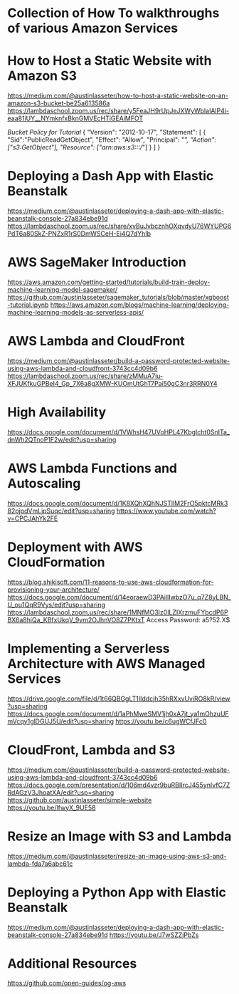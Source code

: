 # Collection of How To walkthroughs of various Amazon Services
# How to Host a Static Website with Amazon S3
https://medium.com/@austinlasseter/how-to-host-a-static-website-on-an-amazon-s3-bucket-be25a613586a
https://lambdaschool.zoom.us/rec/share/y5FeaJH9rUpJeJXWyWblaIAlP4i-eaa81iUY__NYmknfxBknGMVEcHTiGEAiMFOT

*Bucket Policy for Tutorial*
{
    "Version": "2012-10-17",
    "Statement": [
        {
            "Sid":"PublicReadGetObject",
            "Effect": "Allow",
            "Principal": "*",
            "Action": ["s3:GetObject"],
            "Resource": ["arn:aws:s3:::<YOURWEBSITEBUCKETHERE>/*"]
        }
    ]
}

# Deploying a Dash App with Elastic Beanstalk
https://medium.com/@austinlasseter/deploying-a-dash-app-with-elastic-beanstalk-console-27a834ebe91d
https://lambdaschool.zoom.us/rec/share/xvBuJvbcznhOXqvdyU76WYUPG6PdT6a80SkZ-PNZxR1rS0DmWSCeH-Ei4Q7dYhIb

# AWS SageMaker Introduction
https://aws.amazon.com/getting-started/tutorials/build-train-deploy-machine-learning-model-sagemaker/
https://github.com/austinlasseter/sagemaker_tutorials/blob/master/xgboost-tutorial.ipynb
https://aws.amazon.com/blogs/machine-learning/deploying-machine-learning-models-as-serverless-apis/

# AWS Lambda and CloudFront
https://medium.com/@austinlasseter/build-a-password-protected-website-using-aws-lambda-and-cloudfront-3743cc4d09b6
https://lambdaschool.zoom.us/rec/share/zMMuA7iu-XFJUKfkuGPBeI4_Gp_7X6a8gXMW-KUOmUtGhT7Pai50gC3nr3RRN0Y4

# High Availability
https://docs.google.com/document/d/1VWhsH47UVoHPL47KbgIcht0SnITa_dnWh2QTnoP1F2w/edit?usp=sharing

# AWS Lambda Functions and Autoscaling
https://docs.google.com/document/d/1K8XQhXQhNJSTlIM2FrO5pktcMRk382pjpdVmLjpSuqc/edit?usp=sharing
https://www.youtube.com/watch?v=CPCJAhYk2FE

# Deployment with AWS CloudFormation
https://blog.shikisoft.com/11-reasons-to-use-aws-cloudformation-for-provisioning-your-architecture/
https://docs.google.com/document/d/14eoraewD3PAillIwbzO7u_q7Z8yLBN_U_ou1QqR9Vys/edit?usp=sharing
https://lambdaschool.zoom.us/rec/share/1MNfMO3Iz0lLZIXrzmuFYbcdP6PBX6a8hiQa_KBfxUkqV_9vm2OJhnVO8Z7PKtxT
Access Password: a5?52.X$

# Implementing a Serverless Architecture with AWS Managed Services
https://drive.google.com/file/d/1t66QBGgLT1IIddcjh35hRXxvUviRO8kR/view?usp=sharing
https://docs.google.com/document/d/1aPhMweSMV1jh0xA7jt_ya1mOhzuUFmVcqy1glDGUJ5U/edit?usp=sharing
https://youtu.be/c6ugWCfJFc0

# CloudFront, Lambda and S3
https://medium.com/@austinlasseter/build-a-password-protected-website-using-aws-lambda-and-cloudfront-3743cc4d09b6
https://docs.google.com/presentation/d/106md4vzr9buRBIIrcJ455ynIvfC7ZRdAGzV3JhoatXA/edit?usp=sharing
https://github.com/austinlasseter/simple-website
https://youtu.be/lfwyX_9UE58

# Resize an Image with S3 and Lambda
https://medium.com/@austinlasseter/resize-an-image-using-aws-s3-and-lambda-fda7a6abc61c

# Deploying a Python App with Elastic Beanstalk
https://medium.com/@austinlasseter/deploying-a-dash-app-with-elastic-beanstalk-console-27a834ebe91d
https://youtu.be/J7wSZZjPbZs

# Additional Resources
https://github.com/open-guides/og-aws

